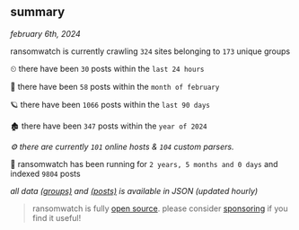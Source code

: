 
## summary
_february 6th, 2024_

ransomwatch is currently crawling `324` sites belonging to `173` unique groups

⏲ there have been `30` posts within the `last 24 hours`

🦈 there have been `58` posts within the `month of february`

🪐 there have been `1066` posts within the `last 90 days`

🏚 there have been `347` posts within the `year of 2024`

_⚙️ there are currently `101` online hosts & `104` custom parsers._

🦕 ransomwatch has been running for `2 years, 5 months and 0 days` and indexed `9804` posts

_all data  [(groups)](http://ransomwhat.telemetry.ltd/groups) and [(posts)](http://ransomwhat.telemetry.ltd/posts) is available in JSON (updated hourly)_

> ransomwatch is fully [open source](https://github.com/joshhighet/ransomwatch#ransomwatch--). please consider [sponsoring](https://github.com/sponsors/joshhighet) if you find it useful!
